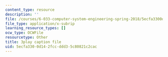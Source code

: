 ```yaml
---
content_type: resource
description: ''
file: /courses/6-033-computer-system-engineering-spring-2018/5ecfa3300d142fccddd35c80821c2cac_r2_-2KW76ec.srt
file_type: application/x-subrip
learning_resource_types: []
ocw_type: OCWFile
resourcetype: Other
title: 3play caption file
uid: 5ecfa330-0d14-2fcc-ddd3-5c80821c2cac
---
```

